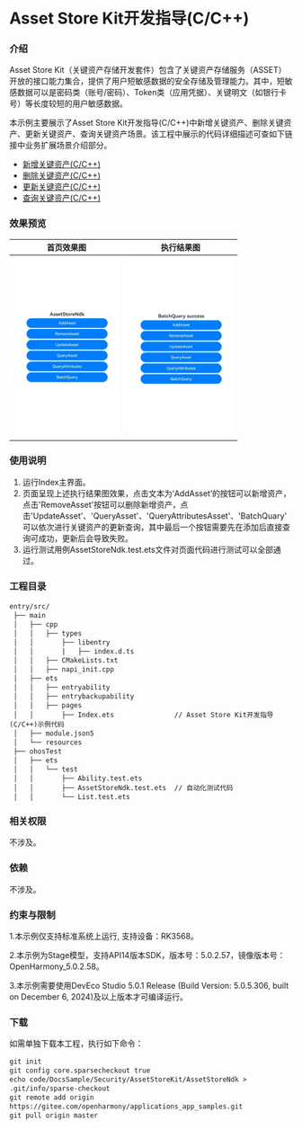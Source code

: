 # Asset Store Kit开发指导(C/C++)

### 介绍

Asset Store Kit（关键资产存储开发套件）包含了关键资产存储服务（ASSET）开放的接口能力集合，提供了用户短敏感数据的安全存储及管理能力。其中，短敏感数据可以是密码类（账号/密码）、Token类（应用凭据）、关键明文（如银行卡号）等长度较短的用户敏感数据。

本示例主要展示了Asset Store Kit开发指导(C/C++)中新增关键资产、删除关键资产、更新关键资产、查询关键资产场景。该工程中展示的代码详细描述可查如下链接中业务扩展场景介绍部分。

- [新增关键资产(C/C++)](https://docs.openharmony.cn/pages/v5.0/zh-cn/application-dev/security/AssetStoreKit/asset-native-add.md)
- [删除关键资产(C/C++)](https://docs.openharmony.cn/pages/v5.0/zh-cn/application-dev/security/AssetStoreKit/asset-native-remove.md)
- [更新关键资产(C/C++)](https://docs.openharmony.cn/pages/v5.0/zh-cn/application-dev/security/AssetStoreKit/asset-native-update.md)
- [查询关键资产(C/C++)](https://docs.openharmony.cn/pages/v5.0/zh-cn/application-dev/security/AssetStoreKit/asset-native-query.md)

### 效果预览

| 首页效果图                                                   | 执行结果图                                                   |
| ------------------------------------------------------------ | ------------------------------------------------------------ |
| <img src="./screenshots/AssetStoreNdk1.png" style="zoom: 50%;" /> | <img src="./screenshots/AssetStoreNdk2.png" style="zoom: 50%;" /> |

### 使用说明

1. 运行Index主界面。
2. 页面呈现上述执行结果图效果，点击文本为‘AddAsset’的按钮可以新增资产，点击'RemoveAsset'按钮可以删除新增资产，点击'UpdateAsset'、'QueryAsset'、'QueryAttributesAsset'、'BatchQuary'可以依次进行关键资产的更新查询，其中最后一个按钮需要先在添加后直接查询可成功，更新后会导致失败。
3. 运行测试用例AssetStoreNdk.test.ets文件对页面代码进行测试可以全部通过。

### 工程目录

```
entry/src/
 ├── main
 │   ├── cpp
 │   │   ├── types
 │   │       ├── libentry
 │   │       |   ├── index.d.ts
 │   │   ├── CMakeLists.txt
 │   │   ├── napi_init.cpp
 │   ├── ets
 │   │   ├── entryability
 │   │   ├── entrybackupability
 │   │   ├── pages
 │   │       ├── Index.ets               // Asset Store Kit开发指导(C/C++)示例代码
 │   ├── module.json5
 │   └── resources
 ├── ohosTest
 │   ├── ets
 │   │   └── test
 │   │       ├── Ability.test.ets 
 │   │       ├── AssetStoreNdk.test.ets  // 自动化测试代码
 │   │       └── List.test.ets
```

### 相关权限

不涉及。

### 依赖

不涉及。

### 约束与限制

1.本示例仅支持标准系统上运行, 支持设备：RK3568。

2.本示例为Stage模型，支持API14版本SDK，版本号：5.0.2.57，镜像版本号：OpenHarmony_5.0.2.58。

3.本示例需要使用DevEco Studio 5.0.1 Release (Build Version: 5.0.5.306, built on December 6, 2024)及以上版本才可编译运行。

### 下载

如需单独下载本工程，执行如下命令：

````
git init
git config core.sparsecheckout true
echo code/DocsSample/Security/AssetStoreKit/AssetStoreNdk > .git/info/sparse-checkout
git remote add origin https://gitee.com/openharmony/applications_app_samples.git
git pull origin master
````